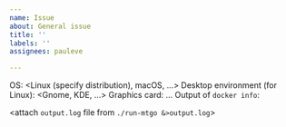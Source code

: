 ```yaml
---
name: Issue
about: General issue
title: ''
labels: ''
assignees: pauleve

---
```


<insert issue description here>

OS: <Linux (specify distribution), macOS, ...>
Desktop environment (for Linux): <Gnome, KDE, ...>
Graphics card: ...
Output of `docker info`:
<insert here>

<attach `output.log` file from `./run-mtgo &>output.log`>
